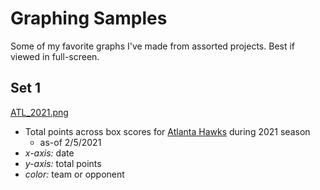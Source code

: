 # Graphing Samples
Some of my favorite graphs I've made from assorted projects. Best if viewed in full-screen.

## Set 1

[ATL_2021.png](https://github.com/atamalu/graphing_samples/blob/main/ATL_2021.png)
  * Total points across box scores for [Atlanta Hawks](https://www.basketball-reference.com/teams/ATL/2021.html) during 2021 season
    * as-of 2/5/2021
  * *x-axis:* date 
  * *y-axis:* total points 
  * *color:* team or opponent
